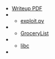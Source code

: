 

* [Writeup PDF](https://github.com/eLoopWoo/ctf-writeups/blob/master/noxCTF2018/pwn/GroceryList/GroceryList-Writeup.pdf) 
* * [exploit.py](https://github.com/eLoopWoo/ctf-writeups/blob/master/noxCTF2018/pwn/GroceryList/exploit.py) 
* * [GroceryList](https://github.com/eLoopWoo/ctf-writeups/blob/master/noxCTF2018/pwn/GroceryList/GroceryList)
* * [libc](https://github.com/eLoopWoo/ctf-writeups/blob/master/noxCTF2018/pwn/GroceryList/libc.so.6)
*
